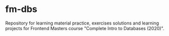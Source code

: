 # fm-dbs
Repository for learning material practice, exercises solutions and learning projects for Frontend Masters course "Complete Intro to Databases (2020)".

